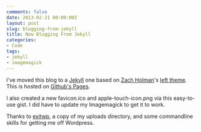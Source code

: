 ```yaml
---
comments: false
date: 2013-02-21 00:00:00Z
layout: post
slug: blogging-from-jekyll
title: Now Blogging From Jekyll
categories:
- Code
tags:
- jekyll
- imagemagick
---
```



I've moved this blog to a [Jekyll](https://github.com/mojombo/jekyll) one 
based on [Zach Holman](http://zachholman.com/)'s [left theme](https://github.com/holman/left).  
This is hosted on [Github's Pages](http://pages.github.com/).

I also created a new favicon.ico and apple-touch-icon.png via this easy-to-use gist.
I did have to update my Imagemagick to get it to work.

<script src="https://gist.github.com/emarref/3374193.js"></script>

Thanks to [exitwp](https://github.com/thomasf/exitwp), a copy of my uploads directory,
and some commandline skills for getting me off Wordpress.
